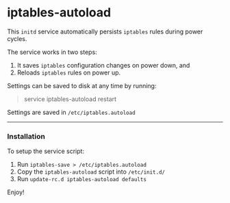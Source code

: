 
# iptables-autoload

This `initd` service automatically persists `iptables` rules during power cycles.

The service works in two steps:
1. It saves `iptables` configuration changes on power down, and
2. Reloads `iptables` rules on power up.

Settings can be saved to disk at any time by running:

> service iptables-autoload restart

Settings are saved in `/etc/iptables.autoload`

---

### Installation

To setup the service script:

1. Run `iptables-save > /etc/iptables.autoload`
2. Copy the `iptables-autoload` script into `/etc/init.d/`
3. Run `update-rc.d iptables-autoload defaults`

Enjoy!

